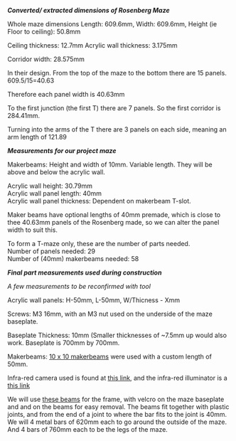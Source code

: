 ***Converted/ extracted dimensions of Rosenberg Maze***

Whole maze dimensions Length: 609.6mm, Width: 609.6mm, Height (ie Floor to ceiling): 50.8mm

Ceiling thickness: 12.7mm
Acrylic wall thickness: 3.175mm

Corridor width: 28.575mm

In their design. From the top of the maze to the bottom there are 15 panels. 609.5/15=40.63

Therefore each panel width is 40.63mm

To the first junction (the first T) there are 7 panels. So the first corridor is 284.41mm.

Turning into the arms of the T there are 3 panels on each side, meaning an arm length of 121.89

***Measurements for our project maze***

Makerbeams: Height and width of 10mm. Variable length. They will be above and below the acrylic wall.

Acrylic wall height: 30.79mm  
Acrylic wall panel length: 40mm  
Acrylic wall panel thickness: Dependent on makerbeam T-slot.

Maker beams have optional lengths of 40mm premade, which is close to thee 40.63mm panels of the Rosenberg made, so we can alter the panel width to suit this.

To form a T-maze only, these are the number of parts needed.  
Number of panels needed: 29  
Number of (40mm) makerbeams needed: 58

***Final part measurements used during construction***

*A few measurements to be reconfirmed with tool*

Acrylic wall panels: H-50mm, L-50mm, W/Thicness - Xmm   

Screws: M3 16mm, with an M3 nut used on the underside of the maze baseplate.

Baseplate Thickness: 10mm (Smaller thicknesses of ~7.5mm up would also work.
Baseplate is 700mm by 700mm.

Makerbeams: [10 x 10 makerbeams](https://www.makerbeam.com/makerbeam/makerbeam-10x10mm-profile-lengths-anodised-in-blac/) were used with a custom length of 50mm.

Infra-red camera used is found at [this link](https://www.amazon.co.uk/ELP-Webcam-Windows-machine-ELP-USBFHD05MT-RL36-U/dp/B015VE6MII/ref=sr_1_1_sspa?crid=1YP1F3UZ7P0DA&keywords=elp+infrared+camera&qid=1643305666&sprefix=elp+infrared+camera%2Caps%2C273&sr=8-1-spons&psc=1&spLa=ZW5jcnlwdGVkUXVhbGlmaWVyPUEyVTRNUFhHNFo2VUYwJmVuY3J5cHRlZElkPUEwNzY4NTUyMTJWRjROS0NGMTdWSiZlbmNyeXB0ZWRBZElkPUEwMjA0ODUwMkg1SVhWTzJMSVlXUyZ3aWRnZXROYW1lPXNwX2F0ZiZhY3Rpb249Y2xpY2tSZWRpcmVjdCZkb05vdExvZ0NsaWNrPXRydWU=), and the infra-red illuminator is a [this link](https://www.amazon.co.uk/dp/B01N76QRHV/ref=sspa_dk_detail_1?psc=1&pd_rd_i=B01N76QRHV&pd_rd_w=BuWW7&pf_rd_p=c899a50b-8835-46b4-89a0-fdf052ea9b60&pd_rd_wg=3Z9Ro&pf_rd_r=JVWXG686S572C72FK036&pd_rd_r=87af8edc-d196-40cb-8f1a-5166b4e7a4cc&spLa=ZW5jcnlwdGVkUXVhbGlmaWVyPUEyV1JNU0FENUtYVzZVJmVuY3J5cHRlZElkPUEwNDI2ODEyRFlDRFlOTjgwSEJYJmVuY3J5cHRlZEFkSWQ9QTA2MTg4OTc0MFcySUoxOUw3OVkmd2lkZ2V0TmFtZT1zcF9kZXRhaWwmYWN0aW9uPWNsaWNrUmVkaXJlY3QmZG9Ob3RMb2dDbGljaz10cnVl)

We will use [these beams](https://www.metals4u.co.uk/materials/aluminium/aluminium-box-section/799-p?vat=inc&gcl[…]yC8SSxSnme3ri-O_1YQuGo-yPlagg_-HQaAv4HEALw_wcB&gclsrc=aw.ds) for the frame, with velcro on the maze baseplate and and on the beams for easy removal.
The beams fit together with plastic joints, and from the end of a joint to where the bar fits to the joint is 40mm.
We will 4 metal bars of 620mm each to go around the outside of the maze. And 4 bars of 760mm each to be the legs of the maze.